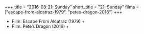 +++
title = "2016-08-21: Sunday"
short_title = "21: Sunday"
films = ["escape-from-alcatraz-1979", "petes-dragon-2016"]
+++


* Film: Escape From Alcatraz (1979) +
* Film: Pete’s Dragon (2016) +
